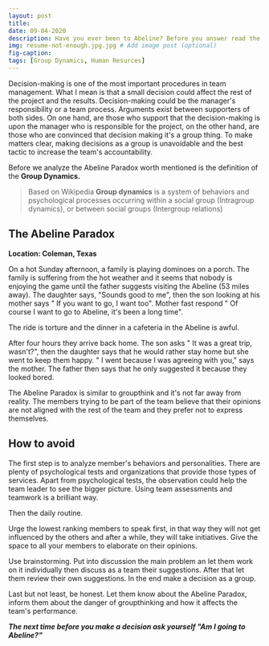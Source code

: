 ```yaml
---
layout: post
title: 
date: 09-04-2020
description: Have you ever been to Abeline? Before you answer read the article! # Add post description (optional)
img: resume-not-enough.jpg.jpg # Add image post (optional)
fig-caption: 
tags: [Group Dynamics, Human Resurces]
---
```


Decision-making is one of the most important procedures in team management. What I mean is that a small decision could affect the rest of the project and the results. Decision-making could be the manager's responsibility or a team process. Arguments exist between supporters of both sides. On one hand, are those who support that the decision-making is upon the manager who is responsible for the project, on the other hand, are those who are convinced that decision making it's a group thing. To make matters clear, making decisions as a group is unavoidable and the best tactic to increase the team's accountability. 

Before we analyze the Abeline Paradox worth mentioned is the definition of the **Group Dynamics.**  

>Based on Wikipedia **Group dynamics** is a system of behaviors and psychological processes occurring within a social group (Intragroup dynamics), or between social groups (Intergroup relations) 

## The Abeline Paradox 
**Location: Coleman, Texas**

On a hot Sunday afternoon, a family is playing dominoes on a porch. The family is suffering from the hot weather and it seems that nobody is enjoying the game until the father suggests visiting the Abeline (53 miles away). The daughter says, "Sounds good to me", then the son looking at his mother says " If you want to go, I want too". Mother fast respond " Of course I want to go to Abeline, it's been a long time". 

The ride is torture and the dinner in a cafeteria in the Abeline is awful. 

After four hours they arrive back home. The son asks " It was a great trip, wasn't?", then the daughter says that he would rather stay home but she went to keep them happy. " I went because I was agreeing with you," says the mother. The father then says that he only suggested it because they looked bored. 

The Abeline Paradox is similar to groupthink and it's not far away from reality. The members trying to be part of the team believe that their opinions are not aligned with the rest of the team and they prefer not to express themselves. 

## How to avoid 

The first step is to analyze member's behaviors and personalities. There are plenty of psychological tests and organizations that provide those types of services. Apart from psychological tests, the observation could help the team leader to see the bigger picture. Using team assessments and teamwork is a brilliant way. 

Then the daily routine.

Urge the lowest ranking members to speak first, in that way they will not get influenced by the others and after a while, they will take initiatives.  Give the space to all your members to elaborate on their opinions. 

Use brainstorming. Put into discussion the main problem an let them work on it individually then discuss as a team their suggestions. After that let them review their own suggestions. In the end make a decision as a group.

Last but not least, be honest. Let them know about the Abeline Paradox, inform them about the danger of groupthinking and how it affects the team's performance. 

***The next time before you make a decision ask yourself  "Am I going to Abeline?"***
